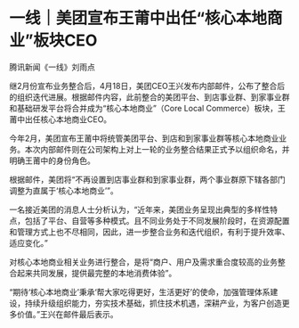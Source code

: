 # 一线｜美团宣布王莆中出任“核心本地商业”板块CEO

腾讯新闻《一线》刘雨点

继2月份宣布业务整合后，4月18日，美团CEO王兴发布内部邮件，公布了整合后的组织迭代进展。根据邮件内容，此前整合的美团平台、到店事业群、到家事业群和基础研发平台将合并成为“核心本地商业”（Core
Local Commerce）板块，王莆中出任核心本地商业CEO。

今年2月，美团宣布王莆中将统管美团平台、到店和到家事业群等核心本地商业业务。本次内部邮件则在公司架构上对上一轮的业务整合结果正式予以组织命名，并明确王莆中的身份角色。

根据邮件，美团将“不再设置到店事业群和到家事业群，两个事业群原下辖各部门调整为直属于‘核心本地商业’”。

一名接近美团的消息人士分析认为，“近年来，美团业务呈现出典型的多样性特点，包括了平台、自营等多种模式。且不同业务处于不同发展阶段时，在资源配置和管理方式上也不尽相同，因此，进一步整合业务和迭代组织，有利于提升效率、适应变化。”

对核心本地商业相关业务进行整合，是将“商户、用户及需求重合度较高的业务整合起来共同发展，提供最完整的本地消费体验”。

“期待‘核心本地商业’秉承‘帮大家吃得更好，生活更好’的使命，加强管理体系建设，持续升级组织能力，夯实技术基础，抓住技术机遇，深耕产业，为客户创造更多价值。”王兴在邮件最后表示。

